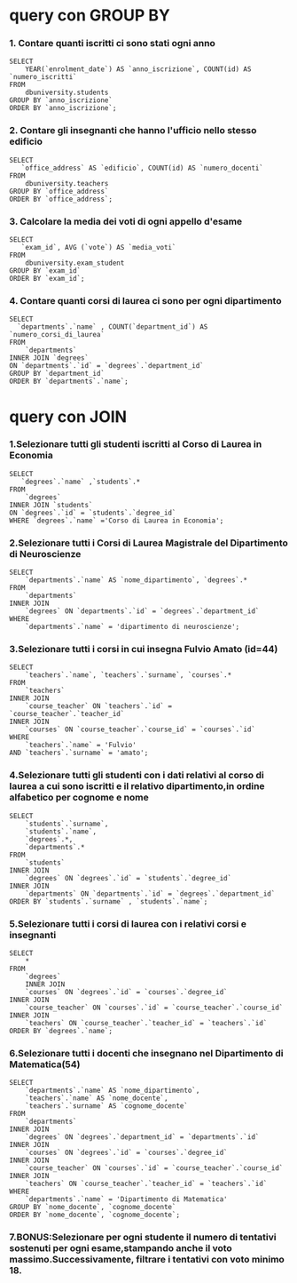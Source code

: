 # query con GROUP BY

### 1. Contare quanti iscritti ci sono stati ogni anno
```
SELECT 
    YEAR(`enrolment_date`) AS `anno_iscrizione`, COUNT(id) AS `numero_iscritti`
FROM
    dbuniversity.students
GROUP BY `anno_iscrizione`
ORDER BY `anno_iscrizione`;
```
### 2. Contare gli insegnanti che hanno l'ufficio nello stesso edificio
```
SELECT 
   `office_address` AS `edificio`, COUNT(id) AS `numero_docenti`
FROM
    dbuniversity.teachers
GROUP BY `office_address`
ORDER BY `office_address`;
```
### 3. Calcolare la media dei voti di ogni appello d'esame
```
SELECT 
   `exam_id`, AVG (`vote`) AS `media_voti`
FROM
    dbuniversity.exam_student
GROUP BY `exam_id`
ORDER BY `exam_id`;
```
### 4. Contare quanti corsi di laurea ci sono per ogni dipartimento
```
SELECT 
  `departments`.`name` , COUNT(`department_id`) AS `numero_corsi_di_laurea`
FROM
    `departments`
INNER JOIN `degrees`
ON `departments`.`id` = `degrees`.`department_id`
GROUP BY `department_id`
ORDER BY `departments`.`name`;
```
# query con JOIN

### 1.Selezionare tutti gli studenti iscritti al Corso di Laurea in Economia
```
SELECT 
   `degrees`.`name` ,`students`.*
FROM
    `degrees`
INNER JOIN `students`
ON `degrees`.`id` = `students`.`degree_id`
WHERE `degrees`.`name` ='Corso di Laurea in Economia';
```
### 2.Selezionare tutti i Corsi di Laurea Magistrale del Dipartimento di Neuroscienze
```
SELECT 
    `departments`.`name` AS `nome_dipartimento`, `degrees`.*
FROM
    `departments`
INNER JOIN
    `degrees` ON `departments`.`id` = `degrees`.`department_id`
WHERE
    `departments`.`name` = 'dipartimento di neuroscienze';
```
### 3.Selezionare tutti i corsi in cui insegna Fulvio Amato (id=44)
```
SELECT 
    `teachers`.`name`, `teachers`.`surname`, `courses`.*
FROM
    `teachers`
INNER JOIN
    `course_teacher` ON `teachers`.`id` = `course_teacher`.`teacher_id`
INNER JOIN
    `courses` ON `course_teacher`.`course_id` = `courses`.`id`
WHERE
    `teachers`.`name` = 'Fulvio'
AND `teachers`.`surname` = 'amato';
```
### 4.Selezionare tutti gli studenti con i dati relativi al corso di laurea a cui sono iscritti e il relativo dipartimento,in ordine alfabetico per cognome e nome
```
SELECT 
    `students`.`surname`,
    `students`.`name`,
    `degrees`.*,
    `departments`.*
FROM
    `students`
INNER JOIN
    `degrees` ON `degrees`.`id` = `students`.`degree_id`
INNER JOIN
    `departments` ON `departments`.`id` = `degrees`.`department_id`
ORDER BY `students`.`surname` , `students`.`name`;
```
### 5.Selezionare tutti i corsi di laurea con i relativi corsi e insegnanti
```
SELECT 
    *
FROM
    `degrees`
    INNER JOIN
    `courses` ON `degrees`.`id` = `courses`.`degree_id`
INNER JOIN
    `course_teacher` ON `courses`.`id` = `course_teacher`.`course_id`
INNER JOIN
    `teachers` ON `course_teacher`.`teacher_id` = `teachers`.`id`
ORDER BY `degrees`.`name`;
```
### 6.Selezionare tutti i docenti che insegnano nel Dipartimento di Matematica(54)
```
SELECT 
    `departments`.`name` AS `nome_dipartimento`,
    `teachers`.`name` AS `nome_docente`,
    `teachers`.`surname` AS `cognome_docente`
FROM
    `departments`
INNER JOIN
    `degrees` ON `degrees`.`department_id` = `departments`.`id`
INNER JOIN
    `courses` ON `degrees`.`id` = `courses`.`degree_id`
INNER JOIN
    `course_teacher` ON `courses`.`id` = `course_teacher`.`course_id`
INNER JOIN
    `teachers` ON `course_teacher`.`teacher_id` = `teachers`.`id`
WHERE
    `departments`.`name` = 'Dipartimento di Matematica'
GROUP BY `nome_docente`, `cognome_docente`
ORDER BY `nome_docente`, `cognome_docente`;
```
### 7.BONUS:Selezionare per ogni studente il numero di tentativi sostenuti per ogni esame,stampando anche il voto massimo.Successivamente, filtrare i tentativi con voto minimo 18.
```

```